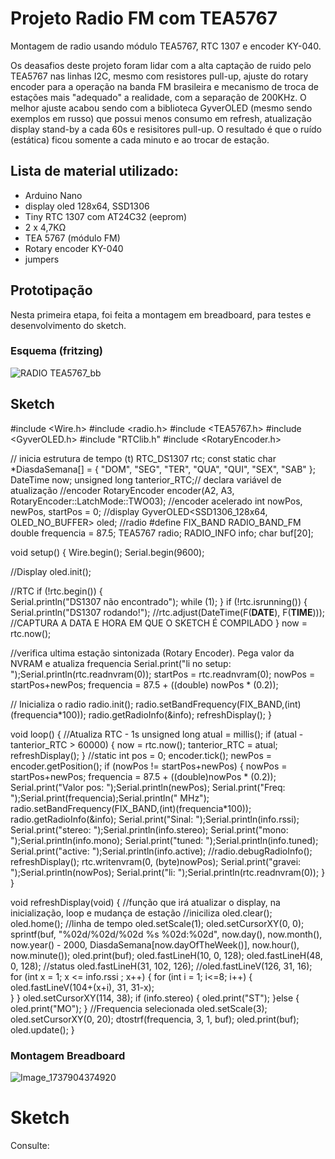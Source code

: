 # Projeto Radio FM com TEA5767
Montagem de radio usando módulo TEA5767, RTC 1307 e encoder KY-040.

Os deasafios deste projeto foram lidar com a alta captação de ruido pelo TEA5767 nas linhas I2C, mesmo com resistores pull-up, ajuste do rotary encoder para a operação na banda FM brasileira e mecanismo de troca de estações mais "adequado" a realidade, com a separação de 200KHz.
O melhor ajuste acabou sendo com a biblioteca GyverOLED (mesmo sendo exemplos em russo) que possui menos consumo em refresh, atualização display stand-by a cada 60s e resisitores pull-up. O resultado é que o ruído (estática) ficou somente a cada minuto e ao trocar de estação.

## Lista de material utilizado:
- Arduino Nano
- display oled 128x64, SSD1306
- Tiny RTC 1307 com AT24C32 (eeprom)
- 2 x 4,7KΩ 
- TEA 5767 (módulo FM)
- Rotary encoder KY-040
- jumpers
  
## Prototipação
Nesta primeira etapa, foi feita a montagem em breadboard, para testes e desenvolvimento do sketch.

### Esquema (fritzing)
![RADIO TEA5767_bb](https://github.com/user-attachments/assets/57de7a1d-037c-4be7-bd59-4c2d222fa449)

## Sketch
#include <Wire.h>
#include <radio.h>
#include <TEA5767.h>
#include <GyverOLED.h>
#include "RTClib.h"
#include <RotaryEncoder.h>

// inicia estrutura de tempo (t)
RTC_DS1307 rtc;
const static char *DiasdaSemana[] = { "DOM", "SEG", "TER", "QUA", "QUI", "SEX", "SAB" };
DateTime now;
unsigned long tanterior_RTC;// declara variável de atualização
//encoder
RotaryEncoder encoder(A2, A3, RotaryEncoder::LatchMode::TWO03); //encoder acelerado
int nowPos, newPos, startPos = 0;
//display
GyverOLED<SSD1306_128x64, OLED_NO_BUFFER> oled;
//radio
#define FIX_BAND RADIO_BAND_FM
double frequencia = 87.5;
TEA5767 radio;
RADIO_INFO info;
char buf[20];

void setup() {
  Wire.begin();
  Serial.begin(9600);
  
  //Display
  oled.init();
  
  //RTC
  if (!rtc.begin()) {  
    Serial.println("DS1307 não encontrado");
    while (1);
  }
  if (!rtc.isrunning()) {               
    Serial.println("DS1307 rodando!");
    //rtc.adjust(DateTime(F(__DATE__), F(__TIME__)));  //CAPTURA A DATA E HORA EM QUE O SKETCH É COMPILADO
  }
  now = rtc.now();
  
  //verifica ultima estação sintonizada (Rotary Encoder). Pega valor da NVRAM e atualiza frequencia
  Serial.print("li no setup: ");Serial.println(rtc.readnvram(0));
  startPos = rtc.readnvram(0);
  nowPos = startPos+newPos;
  frequencia = 87.5 + ((double) nowPos * (0.2));
  
  // Inicializa o radio
  radio.init();
  radio.setBandFrequency(FIX_BAND,(int)(frequencia*100));
  radio.getRadioInfo(&info);
  refreshDisplay();
}

void loop() {
  //Atualiza RTC - 1s
  unsigned long atual = millis();
  if (atual - tanterior_RTC > 60000) {
    now = rtc.now();
    tanterior_RTC = atual;
    refreshDisplay();
  }
  //static int pos = 0;
  encoder.tick();
  newPos = encoder.getPosition();
  if (nowPos != startPos+newPos) {
    nowPos = startPos+newPos;
    frequencia = 87.5 + ((double)nowPos * (0.2));
    Serial.print("Valor pos: ");Serial.println(newPos);
    Serial.print("Freq: ");Serial.print(frequencia);Serial.println(" MHz");
    radio.setBandFrequency(FIX_BAND,(int)(frequencia*100)); 
    radio.getRadioInfo(&info);
    Serial.print("Sinal: ");Serial.println(info.rssi);
    Serial.print("stereo: ");Serial.println(info.stereo);
    Serial.print("mono: ");Serial.println(info.mono);
    Serial.print("tuned: ");Serial.println(info.tuned);    
    Serial.print("active: ");Serial.println(info.active); 
    //radio.debugRadioInfo();
    refreshDisplay();
    rtc.writenvram(0, (byte)nowPos);
    Serial.print("gravei: ");Serial.println(nowPos);
    Serial.print("li: ");Serial.println(rtc.readnvram(0)); 
  }
}

void refreshDisplay(void) {  //função que irá atualizar o display, na inicialização, loop e mudança de estação
  //iniciliza
  oled.clear();
  oled.home();
  //linha de tempo
  oled.setScale(1);
  oled.setCursorXY(0, 0);
  sprintf(buf, "%02d/%02d/%02d  %s   %02d:%02d", now.day(), now.month(), now.year() - 2000, DiasdaSemana[now.dayOfTheWeek()], now.hour(), now.minute());
  oled.print(buf);
  oled.fastLineH(10, 0, 128);
  oled.fastLineH(48, 0, 128);
  //status
  oled.fastLineH(31, 102, 126);
  //oled.fastLineV(126, 31, 16);
  for (int x = 1; x <= info.rssi ; x++) {
    for (int i = 1; i<=8; i++) {
    oled.fastLineV(104+(x+i), 31, 31-x);  
    }
  }
  oled.setCursorXY(114, 38);
  if (info.stereo) {
    oled.print("ST");
  }else {
    oled.print("MO");
  }
  //Frequencia selecionada
  oled.setScale(3);
  oled.setCursorXY(0, 20);
  dtostrf(frequencia, 3, 1, buf);
  oled.print(buf);
  oled.update();
}


### Montagem Breadboard
![Image_1737904374920](https://github.com/user-attachments/assets/3936dc31-deb7-4c46-873b-30f348384df9)

# Sketch
Consulte:

